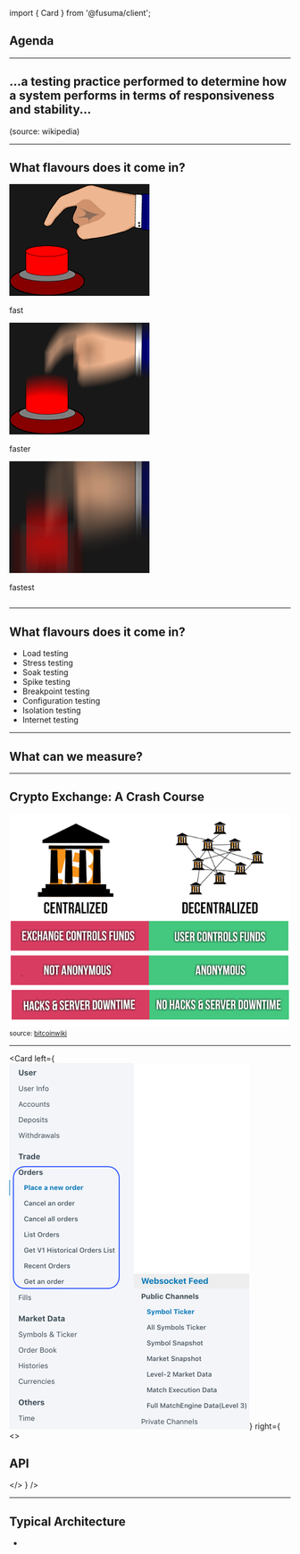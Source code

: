 import { Card } from '@fusuma/client';

## Agenda

<!-- contents -->

---
<!-- sectionTitle: Quick Overview of Performance Testing -->
<!-- note: It can also serve to investigate, measure, validate or verify other quality attributes of the system, such as scalability, reliability and resource usage. 
-->

## ...a testing practice performed to determine how a system performs in terms of responsiveness and stability... 

(source: wikipedia)

--- 
## What flavours does it come in?

<div class="grid">
  <div class="column">
    <img src="../static/images/load-fast.gif" alt="slow button bash"/>
    <p>fast</p>
  </div>
  <div class="column">
    <img src="../static/images/load-faster.gif" alt="faster button bash"/>
    <p>faster</p>
  </div>
  <div class="column">
    <img src="../static/images/load-fastest.gif" alt="fastest button bash"/>
    <p>fastest</p>
  </div>
</div>

--- 
## What flavours does it come in?

- Load testing
- Stress testing
- Soak testing
- Spike testing
- Breakpoint testing
- Configuration testing
- Isolation testing
- Internet testing

---
<!-- classes: fullscreen-bg performance-testing -->
<!-- note
- Majority (90%) of the time people measure response time and throughput
-->
## What can we measure?

---
<!-- sectionTitle: Crash course on exchanges -->
<!-- note
- An trading exchange as the name implies is a marketplace where people exchange one thing for another
- It can be fiat money, physical commodity and in our case crypto-currencies
- Core function of an exchange is to ensure fair and orderly trading and efficient dissemination of price information
- Most exchanges are centralized meaning the exchange creates wallets on your behave and safeguards your money
- But there is a huge trend moving towards decentralised exchanges after a few hacking incidents such as Mt. Gox, Bitfinex and Binance.
-->
## Crypto Exchange: A Crash Course

<img src="../static/images/exchanges.png" alt="Centralized vs Decentralized Exchanges" /> 
<small>source: <a href="https://en.bitcoinwiki.org/wiki/DEXes">bitcoinwiki</a></small>

--- 
<Card
  left={<img src="../static/images/api.png" alt="Centralized vs Decentralized Exchanges" />}
  right={
    <>
      <h2>API</h2>
    </>
  }
/>

--- 
## Typical Architecture
- 

